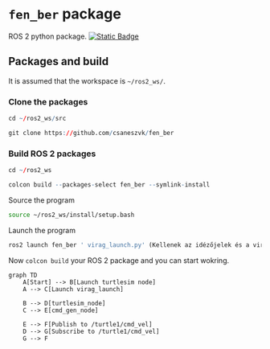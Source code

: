# `fen_ber` package
ROS 2 python package.  [![Static Badge](https://img.shields.io/badge/ROS_2-Humble-34aec5)](https://docs.ros.org/en/humble/)
## Packages and build

It is assumed that the workspace is `~/ros2_ws/`.

### Clone the packages
``` r
cd ~/ros2_ws/src
```
``` r
git clone https://github.com/csaneszvk/fen_ber
```

### Build ROS 2 packages
``` r
cd ~/ros2_ws
```
``` r
colcon build --packages-select fen_ber --symlink-install
```

Source the program
``` bash
source ~/ros2_ws/install/setup.bash
```

Launch the program
``` r
ros2 launch fen_ber ' virag_launch.py' (Kellenek az idézőjelek és a virag elötti space is!)
```
Now `colcon build` your ROS 2 package and you can start wokring.
```mermaid
graph TD
    A[Start] --> B[Launch turtlesim node]
    A --> C[Launch virag_launch]
    
    B --> D[turtlesim_node]
    C --> E[cmd_gen_node]

    E --> F[Publish to /turtle1/cmd_vel]
    D --> G[Subscribe to /turtle1/cmd_vel]
    G --> F
```
